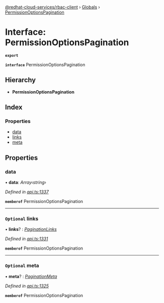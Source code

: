 [@redhat-cloud-services/rbac-client](../README.md) › [Globals](../globals.md) › [PermissionOptionsPagination](permissionoptionspagination.md)

# Interface: PermissionOptionsPagination

**`export`** 

**`interface`** PermissionOptionsPagination

## Hierarchy

* **PermissionOptionsPagination**

## Index

### Properties

* [data](permissionoptionspagination.md#data)
* [links](permissionoptionspagination.md#optional-links)
* [meta](permissionoptionspagination.md#optional-meta)

## Properties

###  data

• **data**: *Array‹string›*

*Defined in [api.ts:1337](https://github.com/RedHatInsights/javascript-clients/blob/master/packages/rbac/api.ts#L1337)*

**`memberof`** PermissionOptionsPagination

___

### `Optional` links

• **links**? : *[PaginationLinks](paginationlinks.md)*

*Defined in [api.ts:1331](https://github.com/RedHatInsights/javascript-clients/blob/master/packages/rbac/api.ts#L1331)*

**`memberof`** PermissionOptionsPagination

___

### `Optional` meta

• **meta**? : *[PaginationMeta](paginationmeta.md)*

*Defined in [api.ts:1325](https://github.com/RedHatInsights/javascript-clients/blob/master/packages/rbac/api.ts#L1325)*

**`memberof`** PermissionOptionsPagination
